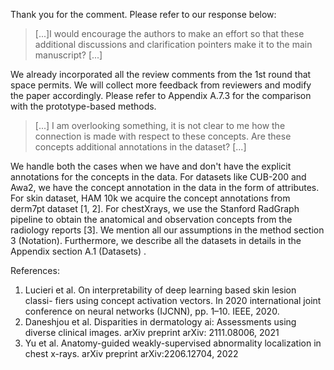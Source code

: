 Thank you for the comment. Please refer to our response below:

> [...]I would encourage the authors to make an effort so that these additional discussions and clarification pointers make it to the main manuscript? [...]

We already incorporated all the review comments from the 1st round that space permits. We will collect more feedback from reviewers and modify
the paper accordingly. Please refer to Appendix A.7.3 for the comparison with the prototype-based methods.

> [...] I am overlooking something, it is not clear to me how the connection is made with respect to these concepts. Are these concepts additional annotations in the dataset? [...]

We handle both the cases when we have and don't have the explicit annotations for the concepts in the data. For datasets
like CUB-200 and Awa2, we have the concept annotation in the data in the form of attributes. For skin dataset, HAM 10k
we acquire the concept annotations from derm7pt dataset [1, 2]. For chestXrays, we use the Stanford RadGraph pipeline to
obtain the anatomical and observation concepts from the radiology reports [3]. We mention all our assumptions in the
method section 3 (Notation). Furthermore, we describe all the datasets in details in the Appendix section A.1 (Datasets)
.

References:

1. Lucieri et al. On interpretability of deep learning based skin lesion classi- fiers using concept activation vectors.
   In 2020 international joint conference on neural networks
   (IJCNN), pp. 1–10. IEEE, 2020.
2. Daneshjou et al. Disparities in dermatology ai: Assessments using diverse clinical images. arXiv preprint arXiv:
   2111.08006, 2021
3. Yu et al. Anatomy-guided weakly-supervised abnormality localization in chest x-rays. arXiv preprint arXiv:2206.12704,
   2022

